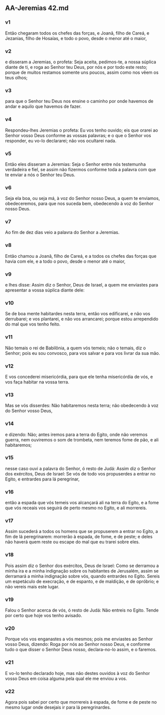 ## AA-Jeremias 42.md
### v1
 Então chegaram todos os chefes das forças, e Joanã, filho de Careá, e Jezanias, filho de Hosaías, e todo o povo, desde o menor até o maior,
### v2
 e disseram a Jeremias, o profeta: Seja aceita, pedimos-te, a nossa súplica diante de ti, e roga ao Senhor teu Deus, por nós e por todo este resto; porque de muitos restamos somente uns poucos, assim como nos vêem os teus olhos;
### v3
 para que o Senhor teu Deus nos ensine o caminho por onde havemos de andar e aquilo que havemos de fazer.
### v4
 Respondeu-lhes Jeremias o profeta: Eu vos tenho ouvido; eis que orarei ao Senhor vosso Deus conforme as vossas palavras; e o que o Senhor vos responder, eu vo-lo declararei; não vos ocultarei nada.
### v5
 Então eles disseram a Jeremias: Seja o Senhor entre nós testemunha verdadeira e fiel, se assim não fizermos conforme toda a palavra com que te enviar a nós o Senhor teu Deus.
### v6
 Seja ela boa, ou seja má, à voz do Senhor nosso Deus, a quem te enviamos, obedeceremos, para que nos suceda bem, obedecendo à voz do Senhor nosso Deus.
### v7
 Ao fim de dez dias veio a palavra do Senhor a Jeremias.
### v8
 Então chamou a Joanã, filho de Careá, e a todos os chefes das forças que havia com ele, e a todo o povo, desde o menor até o maior,
### v9
 e lhes disse: Assim diz o Senhor, Deus de Israel, a quem me enviastes para apresentar a vossa súplica diante dele:
### v10
 Se de boa mente habitardes nesta terra, então vos edificarei, e não vos derrubarei; e vos plantarei, e não vos arrancarei; porque estou arrependido do mal que vos tenho feito.
### v11
 Não temais o rei de Babilônia, a quem vós temeis; não o temais, diz o Senhor; pois eu sou convosco, para vos salvar e para vos livrar da sua mão.
### v12
 E vos concederei misericórdia, para que ele tenha misericórdia de vós, e vos faça habitar na vossa terra.
### v13
 Mas se vós disserdes: Não habitaremos nesta terra; não obedecendo à voz do Senhor vosso Deus,
### v14
 e dizendo: Não; antes iremos para a terra do Egito, onde não veremos guerra, nem ouviremos o som de trombeta, nem teremos fome de pão, e ali habitaremos;
### v15
 nesse caso ouvi a palavra do Senhor, ó resto de Judá: Assim diz o Senhor dos exércitos, Deus de Israel: Se vós de todo vos propuserdes a entrar no Egito, e entrardes para lá peregrinar,
### v16
 então a espada que vós temeis vos alcançará ali na terra do Egito, e a fome que vós receais vos seguirá de perto mesmo no Egito, e ali morrereis.
### v17
 Assim sucederá a todos os homens que se propuserem a entrar no Egito, a fim de lá peregrinarem: morrerão à espada, de fome, e de peste; e deles não haverá quem reste ou escape do mal que eu trarei sobre eles.
### v18
 Pois assim diz o Senhor dos exércitos, Deus de Israel: Como se derramou a minha ira e a minha indignação sobre os habitantes de Jerusalém, assim se derramará a minha indignação sobre vós, quando entrardes no Egito. Sereis um espetáculo de execração, e de espanto, e de maldição, e de opróbrio; e não vereis mais este lugar.
### v19
 Falou o Senhor acerca de vós, ó resto de Judá: Não entreis no Egito. Tende por certo que hoje vos tenho avisado.
### v20
 Porque vós vos enganastes a vós mesmos; pois me enviastes ao Senhor vosso Deus, dizendo: Roga por nós ao Senhor nosso Deus, e conforme tudo o que disser o Senhor Deus nosso, declara-no-lo assim, e o faremos.
### v21
 E vo-lo tenho declarado hoje, mas não destes ouvidos à voz do Senhor vosso Deus em coisa alguma pela qual ele me enviou a vos.
### v22
 Agora pois sabei por certo que morrereis à espada, de fome e de peste no mesmo lugar onde desejais ir para lá peregrinardes.
